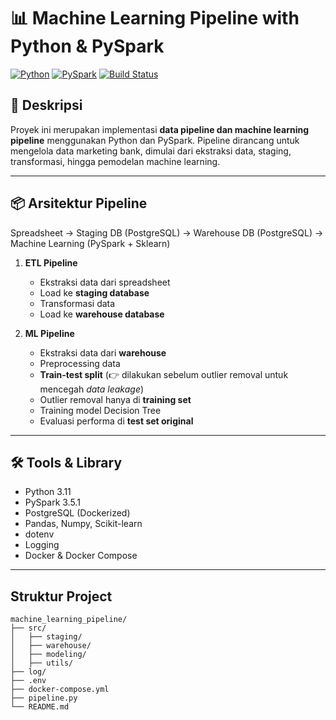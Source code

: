 # 📊 Machine Learning Pipeline with Python & PySpark

[![Python](https://img.shields.io/badge/python-3.11-blue.svg)](https://www.python.org/downloads/)
[![PySpark](https://img.shields.io/badge/pyspark-3.5.1-orange.svg)](https://spark.apache.org/docs/latest/api/python/)
[![Build Status](https://img.shields.io/badge/build-passing-brightgreen)](#)

## 📑 Deskripsi

Proyek ini merupakan implementasi **data pipeline dan machine learning pipeline** menggunakan Python dan PySpark. Pipeline dirancang untuk mengelola data marketing bank, dimulai dari ekstraksi data, staging, transformasi, hingga pemodelan machine learning.

---

## 📦 Arsitektur Pipeline

Spreadsheet → Staging DB (PostgreSQL) → Warehouse DB (PostgreSQL) → Machine Learning (PySpark + Sklearn)

1. **ETL Pipeline**
   - Ekstraksi data dari spreadsheet
   - Load ke **staging database**
   - Transformasi data
   - Load ke **warehouse database**

2. **ML Pipeline**
   - Ekstraksi data dari **warehouse**
   - Preprocessing data
   - **Train-test split** (👉 dilakukan sebelum outlier removal untuk mencegah *data leakage*)
   - Outlier removal hanya di **training set**
   - Training model Decision Tree
   - Evaluasi performa di **test set original**

---

## 🛠️ Tools & Library

- Python 3.11
- PySpark 3.5.1
- PostgreSQL (Dockerized)
- Pandas, Numpy, Scikit-learn
- dotenv
- Logging
- Docker & Docker Compose

---

## Struktur Project
```
machine_learning_pipeline/
├── src/
│   ├── staging/
│   ├── warehouse/
│   ├── modeling/
│   ├── utils/
├── log/
├── .env
├── docker-compose.yml
├── pipeline.py
└── README.md

```
